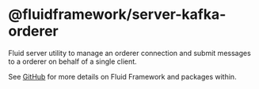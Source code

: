 # @fluidframework/server-kafka-orderer

Fluid server utility to manage an orderer connection and submit messages to a orderer on behalf of a single client.

See [GitHub](https://github.com/microsoft/FluidFramework) for more details on Fluid Framework and packages within.
